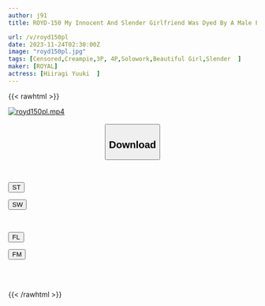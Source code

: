 ```yaml
---
author: j91
title: ROYD-150 My Innocent And Slender Girlfriend Was Dyed By A Male Friend And Became A Meat Urinal. Yuuki Hiiragi

url: /v/royd150pl
date: 2023-11-24T02:30:00Z
image: "royd150pl.jpg"
tags: [Censored,Creampie,3P, 4P,Solowork,Beautiful Girl,Slender	 ]
maker: [ROYAL]
actress: [Hiiragi Yuuki  ]
---
```



{{< rawhtml >}}

<div class="video" data-videoid="2VPBRzd68ZsZYox">
    <a href="javascript:;">
        <img src="/v/royd150pl/royd150pl.jpg" width="WIDTH" height="HEIGHT" alt="royd150pl.mp4" loading="lazy">
    </a>
</div>

<script type="text/javascript" src="https://j91.asia/asset/on-demand-st.js"></script>

<br>
  <link rel="stylesheet" href="https://j91.asia/asset/bs5.css">
  
  <center>
  <button class="btn btn-primary" type="button" data-bs-toggle="collapse" data-bs-target=".multi-collapse" aria-expanded="false" aria-controls="multiCollapseExample1 multiCollapseExample2"><h2>Download</h2></button></center>
</p>
<div class="row">
  <div class="col">
    <div class="collapse multi-collapse" id="multiCollapseExample1">
      <div class="card card-body">
	      	      <br>
<div class="buttons">  
<p><a href="https://streamtape.to/v/2VPBRzd68ZsZYox" target="_blank"><button class="btn-hover color-3"><i class="fa fa-download"></i> ST</button></a></p>
<p><a href="https://flaswish.com/hjof3yz7vihz" target="_blank"><button class="btn-hover color-2"><i class="fa fa-download"></i> SW</button></a></p></div>
    </div>
  </div>
</div>
  <div class="col">
    <div class="collapse multi-collapse" id="multiCollapseExample2">
      <div class="card card-body">
	      <br>
<div class="buttons">
<p><a href="https://filelions.site/f/hvr8wrlx2tce" target="_blank"><button class="btn-hover color-9"><i class="fa fa-download"></i> FL</button></a></p>
<p><a href="https://filemoon.sx/d/us4ju2ke5p20" target="_blank"><button class="btn-hover color-8"><i class="fa fa-download"></i> FM</button></a></p></div>
<br><br>
      </div>
    </div>
  </div>
</div>

{{< /rawhtml >}}
